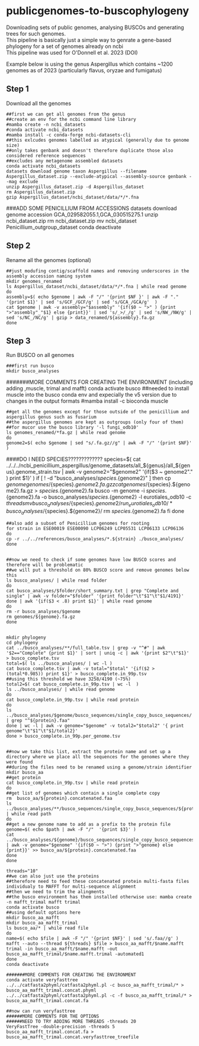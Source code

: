 # publicgenomes-to-buscophylogeny
Downloading sets of public genomes, analysing BUSCOs and generating trees for such genomes.   
This pipeline is basically just a simple way to genrate a gene-based phylogeny for a set of genomes already on ncbi  
This pipeline was used for O'Donnell et al. 2023 (DOI)  


Example below is using the genus Aspergillus which contains ~1200 genomes as of 2023 (particularly flavus, oryzae and fumigatus)

## Step 1
Download all the genomes

    ##first we can get all genomes from the genus
    ##create an env for the ncbi command line library 
    #mamba create -n ncbi_datasets
    #conda activate ncbi_datasets
    #mamba install -c conda-forge ncbi-datasets-cli
    ##this exlcudes genomes labelled as atypical (generally due to genome size)
    ##only takes genbank and doesn't therefore duplicate those also considered reference sequences
    ##excludes any metagenome assembled datasets
    conda activate ncbi_datasets
    datasets download genome taxon Aspergillus --filename Aspergillus_dataset.zip --exclude-atypical --assembly-source genbank --mag exclude
    unzip Aspergillus_dataset.zip -d Aspergillus_dataset
    rm Aspergillus_dataset.zip
    gzip Aspergillus_dataset/ncbi_dataset/data/*/*.fna
###ADD SOME PENICILLIUM FROM ACCESSIONS
datasets download genome accession GCA_029582055.1,GCA_030515275.1
unzip ncbi_dataset.zip
rm ncbi_dataset.zip
mv ncbi_dataset Penicillium_outgroup_dataset
conda deactivate


## Step 2  
Rename all the genomes (optional)

    ##just modufing contig/scaffold names and removing underscores in the assembly accession naming system
    mkdir genomes_renamed  
    ls Aspergillus_dataset/ncbi_dataset/data/*/*.fna | while read genome
    do
    assembly=$( echo $genome | awk -F "/" '{print $NF }' | awk -F "." '{print $1}' | sed 's/GCF_/GCF/g' | sed 's/GCA_/GCA/g'  )
    cat $genome | awk -v assembly="$assembly" '{if($0 ~ ">" ) {print ">"assembly"_"$1} else {print}}' | sed 's/_>/_/g' | sed 's/NW_/NW/g' | sed 's/NC_/NC/g' | gzip > data_renamed/${assembly}.fa.gz
    done  

## Step 3  
Run BUSCO on all genomes

    ###first run busco
    mkdir busco_analyses
#######MORE COMMENTS FOR CREATING THE ENVIRONMENT (including adding ,muscle, trimal and mafft)
    conda activate busco
    ##needed to install muscle into the busco conda env and expecially the v5 version due to changes in the output formats
    #mamba install -c bioconda muscle

    ##get all the genomes except for those outside of the penicillium and aspergillus genus such as fusarium
    ##the aspergillus genomes are kept as outgroups (only four of them)
    ##for mucor use the busco library '-l fungi_odb10'
    ls genomes_renamed/*fa.gz | while read genome
    do
    genome2=$( echo $genome | sed "s/.fa.gz//g" | awk -F "/" '{print $NF}'  )
####DO I NEED SPECIES?????????????
species=$( cat ../../../ncbi_penicillium_aspergillus/genome_datasets/all_${genus}/all_${genus}.genome_strain.tsv | awk -v genome2="$genome2" '{if($3 ~ genome2"." ) print $1}' )
    if [ ! -d "busco_analyses/${species}.${genome2}" ]
    then
    cp $genome genomes/${species}.${genome2}.fa.gz
    zcat genomes/${species}.${genome2}.fa.gz > ${species}.${genome2}.fa
    busco -m genome -i ${species}.${genome2}.fa -o busco_analyses/${species}.${genome2} -l eurotiales_odb10 -c ${threads}
    mv busco_analyses/${species}.${genome2}/run_eurotiales_odb10/* busco_analyses/${species}.${genome2}/
    rm ${species}.${genome2}.fa
    fi
    done

    ##also add a subset of Penicillium genomes for rooting
    for strain in ESE00019 ESE00090 LCP06249 LCP05531 LCP06133 LCP06136
    do
    cp -r ../../references/busco_analyses/*.${strain} ./busco_analyses/
    done


    ##now we need to check if some genomes have low BUSCO scores and therefore will be problematic
    ##we will put a threshold on 80% BUSCO score and remove genomes below this
    ls busco_analyses/ | while read folder
    do
    cat busco_analyses/$folder/short_summary.txt | grep "Complete and single" | awk -v folder="$folder" '{print folder"\t"$1"\t"$1/4191}'
    done | awk '{if($3 < .8) print $1}' | while read genome
    do
    rm -r busco_analyses/$genome
    rm genomes/${genome}.fa.gz
    done


    mkdir phylogeny
    cd phylogeny
    cat ../busco_analyses/**/full_table.tsv | grep -v "^#" | awk '$2=="Complete" {print $1}' | sort | uniq -c | awk '{print $2"\t"$1}' > busco_complete.tsv
    total=$( ls ../busco_analyses/ | wc -l )
    cat busco_complete.tsv | awk -v total="$total" '{if($2 > (total*0.985)) print $1}' > busco_complete.in_99p.tsv
    ##using this threshold we have 3258/4190 (~75%)
    total2=$( cat busco_complete.in_99p.tsv | wc -l  )
    ls ../busco_analyses/ | while read genome
    do
    cat busco_complete.in_99p.tsv | while read protein
    do
    ls ../busco_analyses/$genome/busco_sequences/single_copy_busco_sequences/ | grep "^${protein}.faa"
    done | wc -l | awk -v genome="$genome" -v total2="$total2" '{ print genome"\t"$1"\t"$1/total2}'
    done > busco_complete.in_99p.per_genome.tsv


    ##now we take this list, extract the protein name and set up a directory where we place all the sequences for the genomes where they were found
    ##during the files need to be renamed using a genome/strain identifier
    mkdir busco_aa
    ##get protein
    cat busco_complete.in_99p.tsv | while read protein
    do
    ##get list of genomes which contain a single complete copy
    rm  busco_aa/${protein}.concatenated.faa
    ls ../busco_analyses/**/busco_sequences/single_copy_busco_sequences/${protein}.faa | while read path
    do
    ##get a new genome name to add as a prefix to the protein file
    genome=$( echo $path | awk -F "/"  '{print $3}' )
    cat ../busco_analyses/${genome}/busco_sequences/single_copy_busco_sequences/${protein}.faa | awk -v genome="$genome" '{if($0 ~ ">") {print ">"genome} else {print}}' >> busco_aa/${protein}.concatenated.faa
    done
    done

    threads="10"
    ##we can also just use the proteins
    ##therefore need to feed these concatenated protein multi-fasta files individualy to MAFFT for multi-sequence alignment
    ##then we need to trim the alingments
    ##the busco environment has them installed otherwise use: mamba create -n mafft_trimal mafft trimal
    conda activate busco
    ##using default options here
    mkdir busco_aa_mafft
    mkdir busco_aa_mafft_trimal
    ls busco_aa/* | while read file
    do
    name=$( echo $file | awk -F "/" '{print $NF}' | sed 's/.faa//g' )
    mafft --auto --thread ${threads} $file > busco_aa_mafft/$name.mafft
    trimal -in busco_aa_mafft/$name.mafft -out busco_aa_mafft_trimal/$name.mafft.trimal -automated1
    done
    conda deactivate

    #######MORE COMMENTS FOR CREATING THE ENVIRONMENT
    conda activate veryfasttree
    ../../catfasta2phyml/catfasta2phyml.pl -c busco_aa_mafft_trimal/* > busco_aa_mafft_trimal.concat.phyml
    ../../catfasta2phyml/catfasta2phyml.pl -c -f busco_aa_mafft_trimal/* > busco_aa_mafft_trimal.concat.fa

    ##now can run veryfasttree
    ######MORE COMMENTS FOR THE OPTIONS
    ######NEED TO TRY ADDING MORE THREADS -threads 20
    VeryFastTree -double-precision -threads 5 busco_aa_mafft_trimal.concat.fa > busco_aa_mafft_trimal.concat.veryfasttree_treefile 


